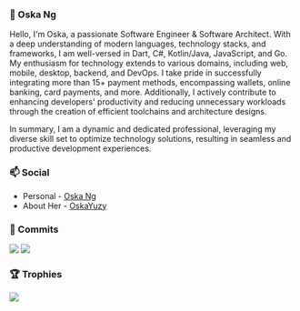### :boy: Oska Ng

Hello, I'm Oska, a passionate Software Engineer & Software Architect. With a deep understanding of modern languages, technology stacks, and frameworks, I am well-versed in Dart, C#, Kotlin/Java, JavaScript, and Go. My enthusiasm for technology extends to various domains, including web, mobile, desktop, backend, and DevOps. I take pride in successfully integrating more than 15+ payment methods, encompassing wallets, online banking, card payments, and more. Additionally, I actively contribute to enhancing developers' productivity and reducing unnecessary workloads through the creation of efficient toolchains and architecture designs.

In summary, I am a dynamic and dedicated professional, leveraging my diverse skill set to optimize technology solutions, resulting in seamless and productive development experiences.

### :mailbox: Social

* Personal - [Oska Ng](https://www.oskadev.com)
* About Her - [OskaYuzy](https://love.oskadev.com)

### :pencil: Commits

![](https://github-readme-stats.vercel.app/api/top-langs/?username=Oskang09&theme=dracula&layout=compact) ![](https://github-readme-stats.vercel.app/api?username=Oskang09&show_icons=true&include_all_commits=true&theme=dracula&hide_title=true)

### :trophy: Trophies

![](https://github-profile-trophy.vercel.app/?username=Oskang09&theme=dracula&margin-w=10)
